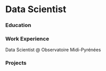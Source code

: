 # Data Scientist

### Education

### Work Experience
Data Scientist @ Observatoire Midi-Pyrénées

### Projects

